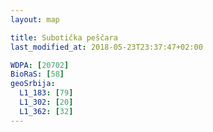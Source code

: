```yaml
---
layout: map

title: Subotička peščara
last_modified_at: 2018-05-23T23:37:47+02:00

WDPA: [20702]
BioRaS: [58]
geoSrbija:
  L1_183: [79]
  L1_302: [20]
  L1_362: [32]
---
```

